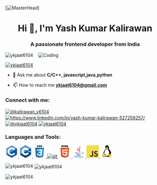 [![MasterHead](https://mir-s3-cdn-cf.behance.net/project_modules/max_1200/9afe0493484903.5e66500f8dea4.gif)]


<h1 align="center">Hi 👋, I'm Yash Kumar Kalirawan</h1>
<h3 align="center">A passionate frontend developer from India</h3>
<img align="right" alt="Coding" width="400" src="https://cdn.dribbble.com/users/2131993/screenshots/4948736/media/45dceb640723d72436c427add7966cf8.gif">

<p align="left"> <img src="https://komarev.com/ghpvc/?username=ykjaat6104&label=Profile%20views&color=0e75b6&style=flat" alt="ykjaat6104" /> </p>

<p align="left"> <a href="https://github.com/ryo-ma/github-profile-trophy"><img src="https://github-profile-trophy.vercel.app/?username=ykjaat6104" alt="ykjaat6104" /></a> </p>

- 💬 Ask me about **C/C++, javascript,java,python**

- 📫 How to reach me **ykjaat6104@gmail.com**

<h3 align="left">Connect with me:</h3>
<p align="left">
<a href="https://twitter.com/@kalirawan_y6104" target="blank"><img align="center" src="https://raw.githubusercontent.com/rahuldkjain/github-profile-readme-generator/master/src/images/icons/Social/twitter.svg" alt="@kalirawan_y6104" height="30" width="40" /></a>
<a href="https://linkedin.com/in/https://www.linkedin.com/in/yash-kumar-kalirawan-527259257/" target="blank"><img align="center" src="https://raw.githubusercontent.com/rahuldkjain/github-profile-readme-generator/master/src/images/icons/Social/linked-in-alt.svg" alt="https://www.linkedin.com/in/yash-kumar-kalirawan-527259257/" height="30" width="40" /></a>
<a href="https://www.hackerrank.com/@ykjaat6104" target="blank"><img align="center" src="https://raw.githubusercontent.com/rahuldkjain/github-profile-readme-generator/master/src/images/icons/Social/hackerrank.svg" alt="@ykjaat6104" height="30" width="40" /></a>
<a href="https://www.leetcode.com/ykjaat6104" target="blank"><img align="center" src="https://raw.githubusercontent.com/rahuldkjain/github-profile-readme-generator/master/src/images/icons/Social/leet-code.svg" alt="ykjaat6104" height="30" width="40" /></a>
</p>

<h3 align="left">Languages and Tools:</h3>
<p align="left"> <a href="https://www.cprogramming.com/" target="_blank" rel="noreferrer"> <img src="https://raw.githubusercontent.com/devicons/devicon/master/icons/c/c-original.svg" alt="c" width="40" height="40"/> </a> <a href="https://www.w3schools.com/cpp/" target="_blank" rel="noreferrer"> <img src="https://raw.githubusercontent.com/devicons/devicon/master/icons/cplusplus/cplusplus-original.svg" alt="cplusplus" width="40" height="40"/> </a> <a href="https://www.w3schools.com/css/" target="_blank" rel="noreferrer"> <img src="https://raw.githubusercontent.com/devicons/devicon/master/icons/css3/css3-original-wordmark.svg" alt="css3" width="40" height="40"/> </a> <a href="https://git-scm.com/" target="_blank" rel="noreferrer"> <img src="https://www.vectorlogo.zone/logos/git-scm/git-scm-icon.svg" alt="git" width="40" height="40"/> </a> <a href="https://www.w3.org/html/" target="_blank" rel="noreferrer"> <img src="https://raw.githubusercontent.com/devicons/devicon/master/icons/html5/html5-original-wordmark.svg" alt="html5" width="40" height="40"/> </a> <a href="https://www.java.com" target="_blank" rel="noreferrer"> <img src="https://raw.githubusercontent.com/devicons/devicon/master/icons/java/java-original.svg" alt="java" width="40" height="40"/> </a> <a href="https://developer.mozilla.org/en-US/docs/Web/JavaScript" target="_blank" rel="noreferrer"> <img src="https://raw.githubusercontent.com/devicons/devicon/master/icons/javascript/javascript-original.svg" alt="javascript" width="40" height="40"/> </a> <a href="https://www.linux.org/" target="_blank" rel="noreferrer"> <img src="https://raw.githubusercontent.com/devicons/devicon/master/icons/linux/linux-original.svg" alt="linux" width="40" height="40"/> </a> </p>

<p><img align="left" src="https://github-readme-stats.vercel.app/api/top-langs?username=ykjaat6104&show_icons=true&locale=en&layout=compact" alt="ykjaat6104" /></p>

<p>&nbsp;<img align="center" src="https://github-readme-stats.vercel.app/api?username=ykjaat6104&show_icons=true&locale=en" alt="ykjaat6104" /></p>

<p><img align="center" src="https://github-readme-streak-stats.herokuapp.com/?user=ykjaat6104&" alt="ykjaat6104" /></p>
